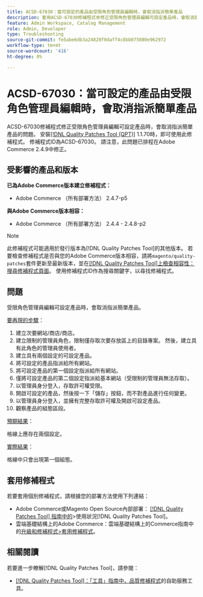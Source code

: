 ```yaml
---
title: ACSD-67030：當可設定的產品由受限角色管理員編輯時，會取消指派簡單產品
description: 套用ACSD-67030修補程式來修正受限角色管理員編輯可設定產品時，會取消指派簡單產品的Adobe Commerce問題。
feature: Admin Workspace, Catalog Management
role: Admin, Developer
type: Troubleshooting
source-git-commit: fe5abe6db3a24820f0daff4c8bb075080e962972
workflow-type: tm+mt
source-wordcount: '416'
ht-degree: 0%

---
```



# ACSD-67030：當可設定的產品由受限角色管理員編輯時，會取消指派簡單產品

ACSD-67030修補程式修正受限角色管理員編輯可設定產品時，會取消指派簡單產品的問題。 安裝[[!DNL Quality Patches Tool (QPT)]](/help/tools/quality-patches-tool/quality-patches-tool-to-self-serve-quality-patches.md) 1.1.70時，即可使用此修補程式。 修補程式ID為ACSD-67030。 請注意，此問題已排程在Adobe Commerce 2.4.9中修正。


## 受影響的產品和版本

**已為Adobe Commerce版本建立修補程式：**

* Adobe Commerce （所有部署方法） 2.4.7-p5

**與Adobe Commerce版本相容：**

* Adobe Commerce （所有部署方法） 2.4.4 - 2.4.8-p2

>[!NOTE]
>
>此修補程式可能適用於發行版本為[!DNL Quality Patches Tool]的其他版本。 若要檢查修補程式是否與您的Adobe Commerce版本相容，請將`magento/quality-patches`套件更新至最新版本，並在[[!DNL Quality Patches Tool]上檢查相容性：搜尋修補程式頁面](https://experienceleague.adobe.com/tools/commerce-quality-patches/index.html?lang=zh-Hant)。 使用修補程式ID作為搜尋關鍵字，以尋找修補程式。

## 問題

受限角色管理員編輯可設定產品時，會取消指派簡單產品。

<u>要再現的步驟</u>：

1. 建立次要網站/商店/商店。
1. 建立限制的管理員角色，限制僅存取次要存放區上的目錄專案。 然後，建立具有此角色的管理員使用者。
1. 建立具有兩個設定的可設定產品。
1. 將可設定的產品指派給所有網站。
1. 將可設定產品的第一個設定指派給所有網站。
1. 僅將可設定產品的第二個設定指派給基本網站（受限制的管理員無法存取）。
1. 以管理員身分登入，存取許可權受限。
1. 開啟可設定的產品，然後按一下「儲存」按鈕，而不對產品進行任何變更。
1. 以管理員身分登入，並擁有完整存取許可權及開啟可設定產品。
1. 觀察產品的組態區段。


<u>預期結果</u>：

格線上應存在兩個設定。

<u>實際結果</u>：

格線中只會出現第一個組態。

## 套用修補程式

若要套用個別修補程式，請根據您的部署方法使用下列連結：

* Adobe Commerce或Magento Open Source內部部署： [[!DNL Quality Patches Tool] 指南中的](/help/tools/quality-patches-tool/usage.md)>使用狀況[!DNL Quality Patches Tool]。
* 雲端基礎結構上的Adobe Commerce：雲端基礎結構上的Commerce指南中的[升級和修補程式>套用修補程式](https://experienceleague.adobe.com/docs/commerce-cloud-service/user-guide/develop/upgrade/apply-patches.html?lang=zh-Hant)。

## 相關閱讀

若要進一步瞭解[!DNL Quality Patches Tool]，請參閱：

* [[!DNL Quality Patches Tool]：「工具」指南中，品質修補程式](/help/tools/quality-patches-tool/quality-patches-tool-to-self-serve-quality-patches.md)的自助服務工具。
